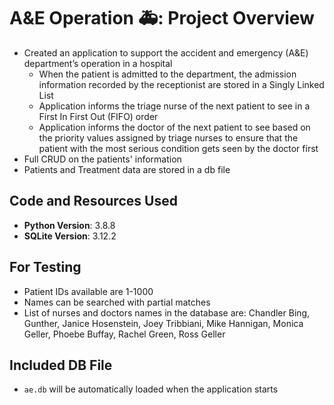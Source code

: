 # A&E Operation :ambulance:: Project Overview
* Created an application to support the accident and emergency (A&E) department’s operation in a hospital
  * When the patient is admitted to the department, the admission information recorded by the receptionist are stored in a Singly Linked List
  * Application informs the triage nurse of the next patient to see in a First In First Out (FIFO) order
  * Application informs the doctor of the next patient to see based on the priority values assigned by triage nurses to ensure that the patient with the most serious condition gets seen by the doctor first
* Full CRUD on the patients' information
* Patients and Treatment data are stored in a db file

## Code and Resources Used
* **Python Version**: 3.8.8
* **SQLite Version**: 3.12.2

## For Testing
* Patient IDs available are 1-1000
* Names can be searched with partial matches
* List of nurses and doctors names in the database are: Chandler Bing, Gunther, Janice Hosenstein, Joey Tribbiani, Mike Hannigan, Monica Geller, Phoebe Buffay, Rachel Green, Ross Geller

## Included DB File
* `ae.db` will be automatically loaded when the application starts

